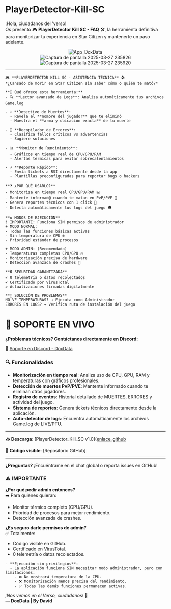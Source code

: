 
# PlayerDetector-Kill-SC

¡Hola, ciudadanos del 'verso!  
Os presento 🎮 **PlayerDetector Kill SC - FAQ** 🛠️,
la herramienta definitiva para monitorizar tu experiencia en Star Citizen y mantenerte un paso adelante.  

<div align="center">
  <img src="https://github.com/user-attachments/assets/48be624c-add8-4a6c-a395-e6bd71c6bff3" alt="App_DoxData">
</div>

<div align="center">
  <img src="https://github.com/user-attachments/assets/496eba96-f118-4a2d-9315-9eecc526b82d" alt="Captura de pantalla 2025-03-27 235826">
</div>

<div align="center">
  <img src="https://github.com/user-attachments/assets/e45281e8-d488-4535-8508-035e928bf426" alt="Captura de pantalla 2025-03-27 235920">
</div>

---


```
🎮 **PLAYERDETECTOR KILL SC - ASISTENCIA TÉCNICA** 🛠️  
*¿Cansado de morir en Star Citizen sin saber cómo o quién te mató?*  

**🚀 Qué ofrece esta herramienta:**  
- 🔍 **Lector avanzado de Logs**: Analiza automáticamente tus archivos Game.log
 
- 💀 **Detective de Muertes**:  
  - Revela el **nombre del jugador** que te eliminó  
  - Muestra el **arma y ubicación exacta** de tu muerte

- 🚨 **Recopilador de Errores**:  
  - Clasifica fallos críticos vs advertencias  
  - Sugiere soluciones

- 📊 **Monitor de Rendimiento**:  
  - Gráficos en tiempo real de CPU/GPU/RAM  
  - Alertas térmicas para evitar sobrecalentamientos

- ⚡ **Reporte Rápido**:  
  - Envía tickets a RSI directamente desde la app  
  - Plantillas preconfiguradas para reportar bugs o hackers  

**❓ ¿POR QUÉ USARLO?**  
- Monitoriza en tiempo real CPU/GPU/RAM 📊  
- Mantente informad@ cuando te matan en PvP/PVE 🔔  
- Genera reportes técnicos con 1 click 📄  
- Detecta automáticamente tus logs del juego 🕵️  
```
```
**⚙️ MODOS DE EJECUCIÓN**  
! IMPORTANTE: Funciona SIN permisos de administrador
+ MODO NORMAL:  
- Todas las funciones básicas activas  
- Sin temperatura de CPU ❄️  
- Prioridad estándar de procesos  
```
```
+ MODO ADMIN: (Recomendado)  
- Temperaturas completas CPU/GPU 🔥  
- Monitorización precisa de hardware  
- Detección avanzada de crashes 🚨  
```

```
**🔒 SEGURIDAD GARANTIZADA**  
✔️ 0 telemetría o datos recolectados  
✔️ Certificado por VirusTotal  
✔️ Actualizaciones firmadas digitalmente  
```
```
**🚨 SOLUCIÓN DE PROBLEMAS**  
NO VE TEMPERATURAS? → Ejecuta como Administrador
ERRORES EN LOGS? → Verifica ruta de instalación del juego
```
# 💬 SOPORTE EN VIVO

**¿Problemas técnicos? Contáctanos directamente en Discord:**

🔗 [Soporte en Discord - DoxData](https://discord.com/users/721814914032992296)

### 🔍 **Funcionalidades**  
- **Monitorización en tiempo real**: Analiza uso de CPU, GPU, RAM y temperaturas con gráficos profesionales.  
- **Detección de muertes PvP/PVE**: Mantente informado cuando te eliminan otros jugadores.  
- **Registro de eventos**: Historial detallado de MUERTES, ERRORES y actividad del juego.  
- **Sistema de reportes**: Genera tickets técnicos directamente desde la aplicación.  
- **Auto-detector de logs**: Encuentra automáticamente los archivos Game.log de LIVE/PTU.  

---
📥 **Descarga**: [PlayerDetector_Kill_SC v1.0]([enlace_github](https://github.com/DoxData/PlayerDetector-Kill-SC-v1/releases/download/PlayerDetector-Kill-SC-v1/PlayerDetector-Kill-SC.zip)

📜 **Código visible**: [Repositorio GitHub]

---

**¿Preguntas?** ¡Encuéntrame en el chat global o reporta issues en GitHub!  

### ⚠️ **IMPORTANTE**
**¿Por qué pedir admin entonces?**  
➡️ Para quienes quieran:  
- Monitor térmico completo (CPU/GPU).  
- Prioridad de procesos para mejor rendimiento.  
- Detección avanzada de crashes.  

**¿Es seguro darle permisos de admin?**  
✅ Totalmente:  
- Código visible en GitHub.  
- Certificado en [VirusTotal](https://www.virustotal.com/gui/home/upload).  
- 0 telemetría o datos recolectados.  

```### 🛠️ Requisitos/Troubleshooting
- **Ejecución sin privilegios**:  
  - La aplicación funciona SIN necesitar modo administrador, pero con limitaciones:  
    - ❌ No mostrará temperatura de la CPU.  
    - ❌ Monitorización menos precisa del rendimiento.  
    - ✅ Todas las demás funciones permanecen activas.
```
_¡Nos vemos en el Verso, ciudadanos!_ 🚀  
**— DoxData | By David**

